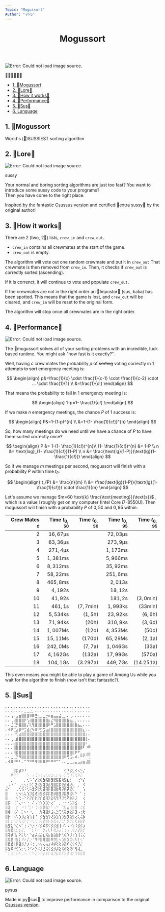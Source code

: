 ```yaml
---
Topic: "Mogussort"
Author: "구FS"
---
```

<link href="../md_style.css" rel="stylesheet"></link>
<div id="global">

# <p style="text-align: center">Mogussort</p>
<br>
<br>

<div class="img_right_30">
    <img alt="Error: Could not load image source."
    src="https://media.tenor.com/1iSARWJr-TEAAAAC/among-us-twerk.gif"/>
    <p class=img_caption>😤😩😩💦💦💦</p>
</div>

- [1. 📮Mogussort](#1-mogussort)
- [2. 📮Lore📮](#2-lore)
- [3. 📮How it works📮](#3-how-it-works)
- [4. 📮Performance📮](#4-performance)
- [5. 📮Sus📮](#5-sus)
- [6. Language](#6-language)

## 1. 📮Mogussort

World's (📮)SUSSIEST sorting algorithm

## 2. 📮Lore📮

<div class="img_right_30">
    <img alt="Error: Could not load image source."
    src="https://i.imgflip.com/5y6poi.jpg"/>
    <p class=img_caption>sussy</p>
</div>

Your normal and boring sorting algorithms are just too fast? You want to introduce some sussy code to your programs?  
Then you have come to the right place.

Inspired by the fantastic [Csussus version](https://github.com/sam-k0/Mogussort/) and certified 📮extra sussy📮 by the original author!

## 3. 📮How it works📮

There are 2 (two, 2📮) lists, `crew_in` and `crew_out`.

- `crew_in` contains all crewmates at the start of the game.
- `crew_out` is empty.

The algorithm will vote out one random crewmate and put it in `crew_out` That crewmate is then removed from `crew_in`. Then, it checks if `crew_out` is correctly sorted (ascending).

If it is correnct, it will continue to vote and populate `crew_out`.

If the crewmates are not in the right order an 📮Impostor📮 (sus, baka) has been spotted. This means that the game is lost, and `crew_out` will be cleared, and `crew_in` will be reset to the original form.

The algorithm will stop once all crewmates are in the right order.

<div style="page-break-after: always;"></div>

## 4. 📮Performance📮

<div class="img_right_30">
    <img alt="Error: Could not load image source."
    src="https://repository-images.githubusercontent.com/468220029/dfe7cf55-8b30-4c65-8e9f-b2245b9e8bcb"/>
    <p class=img_caption></p>
</div>

The 📮mogussort solves all of your sorting problems with an incredible, luck based runtime. You might ask "how fast is it exactly?".

Well, having $c$ crew mates the probability $p$ of ~~sorting~~ voting correctly in $1$ ~~attempts to sort~~ emergency meeting is:

$$
\begin{align}
p&=\frac{1}{c} \cdot \frac{1}{c-1} \cdot \frac{1}{c-2} \cdot ... \cdot \frac{1}{1} \\
&=\frac{1}{c!}
\end{align}
$$

That means the probability to fail in $1$ emergency meeting is:

$$
\begin{align}
1-p=1- \frac{1}{c!}
\end{align}
$$

If we make $n$ emergency meetings, the chance $P$ of $1$ success is:

$$
\begin{align}
P&=1-(1-p)^{n} \\
&=1-(1- \frac{1}{c!})^{n}
\end{align}
$$

So, how many meetings do we need until we have a chance of $P$ to have them sorted correctly once?

$$
\begin{align}
P &= 1-(1- \frac{1}{c!})^{n}\\
(1- \frac{1}{c!})^{n} &= 1-P \\
n &= \text{log}_{1- \frac{1}{c!}}(1-P) \\
n &= \frac{\text{lg}(1-P)}{\text{lg}(1- \frac{1}{c!})}
\end{align}
$$

So if we manage $m$ meetings per second, mogussort will finish with a probability $P$ within time $t_{P}$:

$$
\begin{align}
t_{P} &= \frac{n}{m} \\
&= \frac{\text{lg}(1-P)}{\text{lg}(1- \frac{1}{c!})} \cdot \frac{1}{m}
\end{align}
$$

<div style="page-break-after: always;"></div>

Let's assume we manage $m=60 \text{k} \frac{\text{meeting}}{\text{s}}$ , which is a value I roughly get on my computer (Intel Core i7-8550U). Then mogussort will finish with a probability $P$ of $0,50$ and $0,95$ within:

<div align="center">

| Crew Mates $c$ | Time $t_{0,50}$ | Time $t_{0,50}$ | Time $t_{0,95}$ | Time $t_{0,95}$
|---:|---:|---:|---:|---:|
$2$ | $16,67 \text{µs}$ |  | $72,03 \text{µs}$ | 
$3$ | $63,36 \text{µs}$ |  | $273,9 \text{µs}$ | 
$4$ | $271,4 \text{µs}$ |  | $1,173 \text{ms}$ | 
$5$ | $1,381 \text{ms}$ |  | $5,966 \text{ms}$ | 
$6$ | $8,312 \text{ms}$ |  | $35,92 \text{ms}$ | 
$7$ | $58,22 \text{ms}$ |  | $251,6 \text{ms}$ | 
$8$ | $465,8 \text{ms}$ |  | $2,013 \text{s}$ | 
$9$ | $4,192 \text{s}$ |  | $18,12 \text{s}$ | 
$10$ | $41,92 \text{s}$ |  | $181,2 \text{s}$ | $(3,0 \text{min})$ 
$11$ | $461,1 \text{s}$ | $(7,7 \text{min})$ | $1,993 \text{ks}$ | $(33 \text{min})$
$12$ | $5,534 \text{ks}$ | $(1,5 \text{h})$ | $23,92 \text{ks}$ | $(6,6 \text{h})$
$13$ | $71,94 \text{ks}$ | $(20 \text{h})$ | $310,9 \text{ks}$ | $(3,6 \text{d})$
$14$ | $1,007 \text{Ms}$ | $(12 \text{d})$ | $4,353 \text{Ms}$ | $(50 \text{d})$
$15$ | $15,11 \text{Ms}$ | $(170 \text{d})$ | $65,29 \text{Ms}$ | $(2,1 \text{a})$
$16$ | $242,0 \text{Ms}$ | $(7,7 \text{a})$ | $1,046 \text{Gs}$ | $(33 \text{a})$
$17$ | $4,162 \text{Gs}$ | $(132 \text{a})$ | $17,99 \text{Gs}$ | $(570 \text{a})$
$18$ | $104,1 \text{Gs}$ | $(3.297 \text{a})$ | $449,7 \text{Gs}$ | $(14.251 \text{a})$

</div>

This even means you might be able to play a game of Among Us while you wait for the algorithm to finish (now isn't that fantastic?).

<div style="page-break-after: always;"></div>

## 5. 📮Sus📮

```python
⠄⠄⠄⠄⠄⠄⠄⠄⠄⠄⠄⠄⠄⠄⠄⠄⠄⠄⠄⠄⠄⠄⠄⠄⠄⠄⠄⠄⠄⠄⠄⠄
⠄⠄⠄⠄⠄⠄⠄⣀⣀⣐⡀⠄⠄⠄⠄⠄⠄⠄⠄⠄⠄⠄⠄⠄⠄⠄⠄⠄⠄⠄⠄⠄
⠄⠄⢠⠄⣠⣶⣿⣿⣿⠿⠿⣛⣂⣀⣀⡒⠶⣶⣤⣤⣬⣀⡀⠄⢀⠄⠄⠄⠄⠄⠄⠄
⠄⠄⢀⣾⣿⣿⣿⡟⢡⢾⣿⣿⣿⣿⣿⣿⣶⣌⠻⣿⣿⣿⣿⣷⣦⣄⡀⠄⠄⠄⠄⠄
⠄⠄⣈⣉⡛⣿⣿⣿⡌⢇⢻⣿⣿⣿⣿⣿⠿⠛⣡⣿⣿⣿⣿⣿⣿⣿⣿⣦⣄⠄⠄⠄
⠄⠺⠟⣉⣴⡿⠛⣩⣾⣎⠳⠿⠛⣋⣩⣴⣾⣿⣿⣿⣿⣿⣿⣿⣿⣿⣿⣿⣿⣆⠄⠄
⠄⠄⠄⠘⢋⣴⣿⣿⣿⣿⣿⣿⣿⣿⣿⣿⣿⣿⣿⣿⣿⣿⣿⣿⣿⣿⣿⣿⣿⣿⡆⠄
⠄⠄⢀⢀⣾⣿⣿⣿⣿⣿⣿⣿⣿⣿⣿⣿⣿⣿⣿⣿⣿⣿⣿⣿⣿⣿⣿⣿⣿⣿⡇⠄
⠄⠄⠄⣾⣿⣿⣿⣿⣿⣿⣿⣿⣿⣿⣿⣿⣿⣿⣿⣿⣿⣿⣿⣿⣿⣿⣿⣿⣿⣿⠃⣀
⠄⠄⠄⣿⣿⣿⣿⣿⣿⣿⣿⣿⣿⣿⣿⣿⣿⣿⣿⣿⣿⣿⣿⣿⣿⣿⣿⣿⡿⠃⠘⠛
⠄⠄⠄⢻⣿⣿⣿⣿⣿⣿⣿⣿⣿⣿⣿⣿⣿⣿⣿⣿⣿⣿⣿⣿⣿⣿⠟⠋⣀⣀⣠⣤
⠄⠄⣀⣀⡙⠻⣿⣿⣿⣿⣿⣿⣿⣿⣿⣿⣿⣿⣿⣿⣿⣿⠿⢛⣩⠤⠾⠄⠛⠋⠉⢉
⠄⠺⠿⠛⠛⠃⠄⠉⠙⠛⠛⠻⠿⠿⠿⠟⠛⠛⠛⠉⠁⠄⠄⣀⣀⣠⣤⣠⣴⣶⣼⣿
```

```python
⠀⠀⠀⡯⡯⡾⠝⠘⠀⠀⠀⠀⠀⠀⠀⠀⠀⠀⠀⠀⠀⠀⢊⠘⡮⣣⠪⠢⡑⡌ 
⠀⠀⠟⠝⠈⠀⠀⠀⠡⠀⠠⢈⠠⢐⢠⢂⢔⣐⢄⡂⢔⠀⡁⢉⠸⢨⢑⠕⡌
⠀⠀⡀⠁⠀⠀⠀⡀⢂⠡⠈⡔⣕⢮⣳⢯⣿⣻⣟⣯⣯⢷⣫⣆⡂⠀⠀⢐⠑⡌ 
⢀⠠⠐⠈⠀⢀⢂⠢⡂⠕⡁⣝⢮⣳⢽⡽⣾⣻⣿⣯⡯⣟⣞⢾⢜⢆⠀⡀⠀⠪
⣬⠂⠀⠀⢀⢂⢪⠨⢂⠥⣺⡪⣗⢗⣽⢽⡯⣿⣽⣷⢿⡽⡾⡽⣝⢎⠀⠀⠀⢡ 
⣿⠀⠀⠀⢂⠢⢂⢥⢱⡹⣪⢞⡵⣻⡪⡯⡯⣟⡾⣿⣻⡽⣯⡻⣪⠧⠑⠀⠁⢐
⣿⠀⠀⠀⠢⢑⠠⠑⠕⡝⡎⡗⡝⡎⣞⢽⡹⣕⢯⢻⠹⡹⢚⠝⡷⡽⡨⠀⠀⢔ 
⣿⡯⠀⢈⠈⢄⠂⠂⠐⠀⠌⠠⢑⠱⡱⡱⡑⢔⠁⠀⡀⠐⠐⠐⡡⡹⣪⠀⠀⢘
⣿⣽⠀⡀⡊⠀⠐⠨⠈⡁⠂⢈⠠⡱⡽⣷⡑⠁⠠⠑⠀⢉⢇⣤⢘⣪⢽⠀⢌⢎
⣿⢾⠀⢌⠌⠀⡁⠢⠂⠐⡀⠀⢀⢳⢽⣽⡺⣨⢄⣑⢉⢃⢭⡲⣕⡭⣹⠠⢐⢗
⣿⡗⠀⠢⠡⡱⡸⣔⢵⢱⢸⠈⠀⡪⣳⣳⢹⢜⡵⣱⢱⡱⣳⡹⣵⣻⢔⢅⢬⡷
⣷⡇⡂⠡⡑⢕⢕⠕⡑⠡⢂⢊⢐⢕⡝⡮⡧⡳⣝⢴⡐⣁⠃⡫⡒⣕⢏⡮⣷⡟
⣷⣻⣅⠑⢌⠢⠁⢐⠠⠑⡐⠐⠌⡪⠮⡫⠪⡪⡪⣺⢸⠰⠡⠠⠐⢱⠨⡪⡪⡰ 
⣯⢷⣟⣇⡂⡂⡌⡀⠀⠁⡂⠅⠂⠀⡑⡄⢇⠇⢝⡨⡠⡁⢐⠠⢀⢪⡐⡜⡪⡊
⣿⢽⡾⢹⡄⠕⡅⢇⠂⠑⣴⡬⣬⣬⣆⢮⣦⣷⣵⣷⡗⢃⢮⠱⡸⢰⢱⢸⢨⢌ 
⣯⢯⣟⠸⣳⡅⠜⠔⡌⡐⠈⠻⠟⣿⢿⣿⣿⠿⡻⣃⠢⣱⡳⡱⡩⢢⠣⡃⠢⠁
⡯⣟⣞⡇⡿⣽⡪⡘⡰⠨⢐⢀⠢⢢⢄⢤⣰⠼⡾⢕⢕⡵⣝⠎⢌⢪⠪⡘⡌
⡯⣳⠯⠚⢊⠡⡂⢂⠨⠊⠔⡑⠬⡸⣘⢬⢪⣪⡺⡼⣕⢯⢞⢕⢝⠎⢻⢼⣀
⠁⡂⠔⡁⡢⠣⢀⠢⠀⠅⠱⡐⡱⡘⡔⡕⡕⣲⡹⣎⡮⡏⡑⢜⢼⡱⢩⣗⣯⣟ 
```

## 6. Language

<div class="img_right_30">
    <img alt="Error: Could not load image source."
    src="https://d112y698adiu2z.cloudfront.net/photos/production/software_photos/001/465/847/datas/original.png"/>
    <p class=img_caption>pysus</p>
</div>

Made in py📮sus📮 to improve performance in comparison to the original [Csussus version](https://github.com/sam-k0/Mogussort/).

</div>